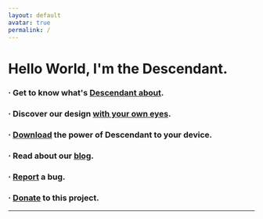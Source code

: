 ```yaml
---
layout: default
avatar: true
permalink: /
---
```

# Hello World, I'm the Descendant.

### · Get to know what's [Descendant about](https://descendant.github.io/about/).

### · Discover our design [with your own eyes](https://descendant.github.io/404).

### · [Download](https://descendant.github.io/downloads) the power of Descendant to your device.

### · Read about our [blog](https://descendant.github.io/blog/).

### · [Report](https://github.com/Descendant/bug_tracker/issues/new?template=bug_report.md) a bug.

### · [Donate](https://descendant.github.io/donations) to this project.

---


